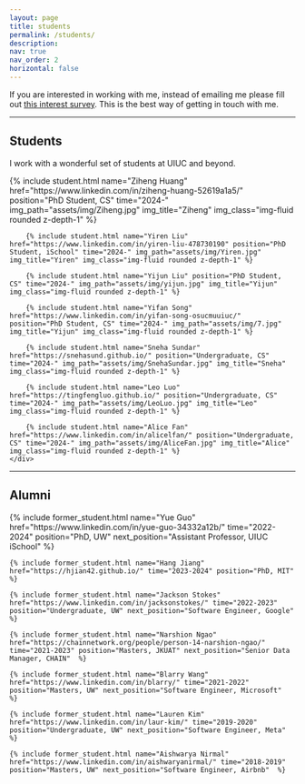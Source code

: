 ```yaml
---
layout: page
title: students
permalink: /students/
description: 
nav: true
nav_order: 2
horizontal: false
---
```


<style>
    a h5 {
        color: inherit; /* Makes the color the same as the link */
    }
    .my-desc {
        margin-bottom: 0; /* Using mb-0 equivalent */
    }
</style>


If you are interested in working with me, instead of emailing me please fill out [this interest survey](https://forms.gle/5h8HPEsdm6DBsLwy9). This is the best way of getting in touch with me.




<!-- **Ph.D. applicants**: I will be taking new students in Fall 2024! If you are interested in HCI, NLP, communication, or reading and writing tools, I encourage you to apply for a PhD at the [UIUC Department of Computer Science](https://cs.illinois.edu/admissions/graduate/degree-program-options) and mention me in your application. 

I love working with motivated students at the intersection of HCI and NLP. My focus is on human-centered problems and so I predominantly contribute to HCI research. I also often contribute to NLP research because my work uses computational methods to quantify and adapt language. Working in my group will always include a focus on a human problem, whether we are running experiments, building new interfaces, or training new models. Some examples of ongoing projects and future plans: 

- Making [medical](https://dl.acm.org/doi/10.1145/3589955) and [scientific language](https://aclanthology.org/2022.acl-long.569/) readable for people beyond doctors and researchers
- Building [technologies](https://aclanthology.org/2022.aacl-srw.10.pdf) to support languages beyond English 
- Helping online communities welcome [new members](https://dl.acm.org/doi/10.1145/3313831.3376524)
- Studying what barriers people face when reading legal language  -->

<hr>

## Students

I work with a wonderful set of students at UIUC and beyond. 


<div class="lab">
    <div class="row">
        {% include student.html name="Ziheng Huang" href="https://www.linkedin.com/in/ziheng-huang-52619a1a5/" position="PhD Student, CS" time="2024-" img_path="assets/img/Ziheng.jpg" img_title="Ziheng" img_class="img-fluid rounded z-depth-1" %}

        {% include student.html name="Yiren Liu" href="https://www.linkedin.com/in/yiren-liu-478730190" position="PhD Student, iSchool" time="2024-" img_path="assets/img/Yiren.jpg" img_title="Yiren" img_class="img-fluid rounded z-depth-1" %}

        {% include student.html name="Yijun Liu" position="PhD Student, CS" time="2024-" img_path="assets/img/yijun.jpg" img_title="Yijun" img_class="img-fluid rounded z-depth-1" %}

        {% include student.html name="Yifan Song" href="https://www.linkedin.com/in/yifan-song-osucmuuiuc/" position="PhD Student, CS" time="2024-" img_path="assets/img/7.jpg" img_title="Yijun" img_class="img-fluid rounded z-depth-1" %}

        {% include student.html name="Sneha Sundar" href="https://snehasund.github.io/" position="Undergraduate, CS" time="2024-" img_path="assets/img/SnehaSundar.jpg" img_title="Sneha" img_class="img-fluid rounded z-depth-1" %}

        {% include student.html name="Leo Luo" href="https://tingfengluo.github.io/" position="Undergraduate, CS" time="2024-" img_path="assets/img/LeoLuo.jpg" img_title="Leo" img_class="img-fluid rounded z-depth-1" %}

        {% include student.html name="Alice Fan" href="https://www.linkedin.com/in/alicelfan/" position="Undergraduate, CS" time="2024-" img_path="assets/img/AliceFan.jpg" img_title="Alice" img_class="img-fluid rounded z-depth-1" %}
    </div>
</div>

<hr>

## Alumni

<!-- <div class="row ml-3">
    <p class="h5"> Yiren Liu </p>
    <p> Yiren Liu </p>
</div> -->

 <div>
    {% include former_student.html name="Yue Guo" href="https://www.linkedin.com/in/yue-guo-34332a12b/" time="2022-2024" position="PhD, UW" next_position="Assistant Professor, UIUC iSchool"  %}

    {% include former_student.html name="Hang Jiang" href="https://hjian42.github.io/" time="2023-2024" position="PhD, MIT" %}

    {% include former_student.html name="Jackson Stokes" href="https://www.linkedin.com/in/jacksonstokes/" time="2022-2023" position="Undergraduate, UW" next_position="Software Engineer, Google"  %}

    {% include former_student.html name="Narshion Ngao" href="https://chainnetwork.org/people/person-14-narshion-ngao/" time="2021-2023" position="Masters, JKUAT" next_position="Senior Data Manager, CHAIN"  %}

    {% include former_student.html name="Blarry Wang" href="https://www.linkedin.com/in/blarry/" time="2021-2022" position="Masters, UW" next_position="Software Engineer, Microsoft"  %}

    {% include former_student.html name="Lauren Kim" href="https://www.linkedin.com/in/laur-kim/" time="2019-2020" position="Undergraduate, UW" next_position="Software Engineer, Meta"  %}

    {% include former_student.html name="Aishwarya Nirmal" href="https://www.linkedin.com/in/aishwaryanirmal/" time="2018-2019" position="Masters, UW" next_position="Software Engineer, Airbnb"  %}
</div>

